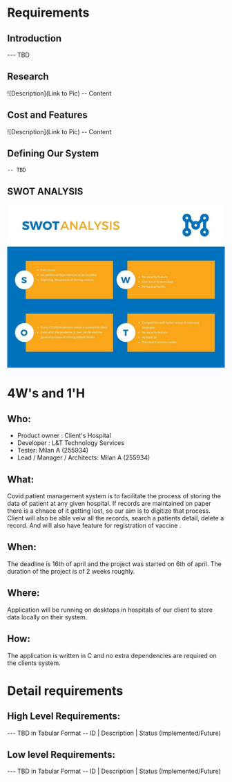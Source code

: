 # Requirements
## Introduction
 --- TBD 

## Research
![Description](Link to Pic)
-- Content 
## Cost and Features
![Description](Link to Pic)
-- Content 
## Defining Our System
    -- TBD
## SWOT ANALYSIS
![SWOT-Analysis](6_ImagesAndVideos/SWOT.jpg)

# 4W&#39;s and 1&#39;H

## Who:
- Product owner : Client's Hospital
- Developer : L&T Technology Services
- Tester: Milan A (255934)
- Lead / Manager / Architects: Milan A (255934)

## What:
 Covid patient management system is to facilitate the process of storing the data of patient at any given hospital. If records are maintained on paper there is a chnace of it getting lost, so our aim is to digitize that process. Client will also be able veiw all the records, search a patients detail, delete a record. And will also have feature for registration of vaccine .


## When:
The deadline is 16th of april and the project was started on 6th of april. The duration of the project is of 2 weeks roughly.

## Where:

Application will be running on desktops in hospitals of our client to store data locally on their system.

## How:
The application is written in C and no extra dependencies are required on the clients system.

# Detail requirements
## High Level Requirements:
--- TBD in Tabular Format 
-- ID | Description | Status (Implemented/Future)


##  Low level Requirements:
--- TBD in Tabular Format 
-- ID | Description | Status (Implemented/Future)
